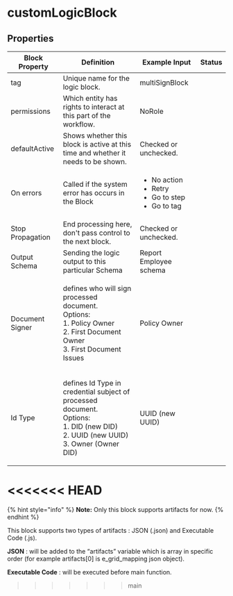 # customLogicBlock

## Properties

| Block Property   | Definition                                                                                                                                        | Example Input                                                                         | Status |
| ---------------- | ------------------------------------------------------------------------------------------------------------------------------------------------- | ------------------------------------------------------------------------------------- | ------ |
| tag              | Unique name for the logic block.                                                                                                                  | multiSignBlock                                                                        |        |
| permissions      | Which entity has rights to interact at this part of the workflow.                                                                                 | NoRole                                                                                |        |
| defaultActive    | Shows whether this block is active at this time and whether it needs to be shown.                                                                 | Checked or unchecked.                                                                 |        |
| On errors        | Called if the system error has occurs in the Block                                                                                                | <p></p><ul><li>No action</li><li>Retry</li><li>Go to step</li><li>Go to tag</li></ul> |        |
| Stop Propagation | End processing here, don't pass control to the next block.                                                                                        | Checked or unchecked.                                                                 |        |
| Output Schema    | Sending the logic output to this particular Schema                                                                                                | Report Employee schema                                                                |        |
| Document Signer  | <p>defines who will sign processed document.<br>Options:<br>1. Policy Owner<br>2. First Document Owner<br>3. First Document Issues</p>            | Policy Owner                                                                          |        |
| Id Type          | <p>defines Id Type in credential subject of processed document.<br>Options:<br>1. DID (new DID)<br>2. UUID (new UUID)<br>3. Owner (Owner DID)</p> | UUID (new UUID)                                                                       |        |

<<<<<<< HEAD
=======
{% hint style="info" %}
**Note:** Only this block supports artifacts for now.
{% endhint %}

This block supports two types of artifacts : JSON (.json) and Executable Code (.js).

**JSON** :  will be added to the “artifacts” variable which is array in specific order (for example artifacts\[0] is e\_grid\_mapping json object).

**Executable Code** :  will be executed before main function.
>>>>>>> main
